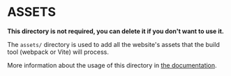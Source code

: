 # ASSETS

**This directory is not required, you can delete it if you don't want to use it.**

The `assets/` directory is used to add all the website's assets that the build tool (webpack or Vite) will process.

More information about the usage of this directory in [the documentation](https://nuxt.com/docs/guide/directory-structure/assets).

